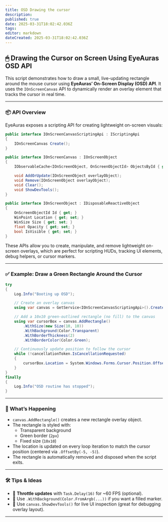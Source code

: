 ```yaml
---
title: OSD Drawing the cursor
description: 
published: true
date: 2025-03-31T18:02:42.036Z
tags: 
editor: markdown
dateCreated: 2025-03-31T18:02:42.036Z
---
```


## 🖱 Drawing the Cursor on Screen Using EyeAuras OSD API

This script demonstrates how to draw a small, live-updating rectangle around the mouse cursor using **EyeAuras’ On-Screen Display (OSD) API**. It uses the `IOnScreenCanvas` API to dynamically render an overlay element that tracks the cursor in real time.

---

### 📦 API Overview

EyeAuras exposes a scripting API for creating lightweight on-screen visuals:

```csharp
public interface IOnScreenCanvasScriptingApi : IScriptingApi
{
    IOnScreenCanvas Create();
}
```

```csharp
public interface IOnScreenCanvas : IOnScreenObject
{
    IObservableCache<IOnScreenObject, OnScreenObjectId> ObjectsById { get; }

    void AddOrUpdate(IOnScreenObject overlayObject);
    void Remove(IOnScreenObject overlayObject);
    void Clear();
    void ShowDevTools();
}
```

```csharp
public interface IOnScreenObject : IDisposableReactiveObject
{
    OnScreenObjectId Id { get; }
    WinPoint Location { get; set; }
    WinSize Size { get; set; }
    float Opacity { get; set; }
    bool IsVisible { get; set; }
}
```

These APIs allow you to create, manipulate, and remove lightweight on-screen overlays, which are perfect for scripting HUDs, tracking UI elements, debug helpers, or cursor markers.

---

### ✅ Example: Draw a Green Rectangle Around the Cursor

```csharp
try
{
    Log.Info("Booting up OSD");

    // Create an overlay canvas
    using var canvas = GetService<IOnScreenCanvasScriptingApi>().Create();

    // Add a 10x10 green-outlined rectangle (no fill) to the canvas
    using var cursorBox = canvas.AddRectangle()
        .WithSize(new Size(10, 10))
        .WithBackground(Color.Transparent)
        .WithBorderThickness(2)
        .WithBorderColor(Color.Green);

    // Continuously update position to follow the cursor
    while (!cancellationToken.IsCancellationRequested)
    {
        cursorBox.Location = System.Windows.Forms.Cursor.Position.OffsetBy(-5, -5);
    }
}
finally
{
    Log.Info("OSD routine has stopped");
}
```

---

### 📌 What’s Happening

- `canvas.AddRectangle()` creates a new rectangle overlay object.
- The rectangle is styled with:
  - Transparent background
  - Green border (`2px`)
  - Fixed size (`10x10`)
- The location is updated on every loop iteration to match the cursor position (centered via `.OffsetBy(-5, -5)`).
- The rectangle is automatically removed and disposed when the script exits.

---

### 🛠 Tips & Ideas

- 🔁 **Throttle updates** with `Task.Delay(16)` for ~60 FPS (optional).
- 🔲 Use `.WithBackground(Color.FromArgb(...))` if you want a filled marker.
- 🧪 Use `canvas.ShowDevTools()` for live UI inspection (great for debugging overlay layout).

---

